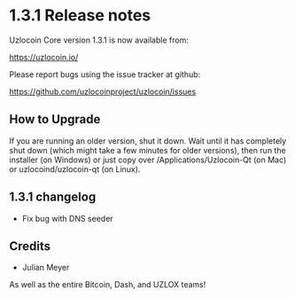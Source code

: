 1.3.1 Release notes
====================

Uzlocoin Core version 1.3.1 is now available from:

  https://uzlocoin.io/

Please report bugs using the issue tracker at github:

  https://github.com/uzlocoinproject/uzlocoin/issues


How to Upgrade
--------------

If you are running an older version, shut it down. Wait until it has completely
shut down (which might take a few minutes for older versions), then run the
installer (on Windows) or just copy over /Applications/Uzlocoin-Qt (on Mac) or
uzlocoind/uzlocoin-qt (on Linux).


1.3.1 changelog
----------------

- Fix bug with DNS seeder


Credits
--------

- Julian Meyer

As well as the entire Bitcoin, Dash, and UZLOX teams!